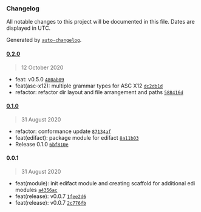 ### Changelog

All notable changes to this project will be documented in this file. Dates are displayed in UTC.

Generated by [`auto-changelog`](https://github.com/CookPete/auto-changelog).

#### [0.2.0](https://github.com/freight-trust/libinterchange/compare/0.1.0...0.2.0)

> 12 October 2020

- feat: v0.5.0 [`480ab09`](https://github.com/freight-trust/libinterchange/commit/480ab09becbdbc810f8ef90895030c17f109bcdb)
- feat(asc-x12): multiple grammar types for ASC X12 [`dc2db1d`](https://github.com/freight-trust/libinterchange/commit/dc2db1dfa21746feb6a17d0db119e60d32a130ec)
- refactor: refactor dir layout and file arrangement and paths [`588416d`](https://github.com/freight-trust/libinterchange/commit/588416dd9fef600299c3e8b80a03faf0dfef765f)

#### [0.1.0](https://github.com/freight-trust/libinterchange/compare/0.0.1...0.1.0)

> 31 August 2020

- refactor: conformance update [`87134af`](https://github.com/freight-trust/libinterchange/commit/87134afc56819dd108a9850ca6f9959c33aabbc6)
- feat(edifact): package module for edifact [`8a11b03`](https://github.com/freight-trust/libinterchange/commit/8a11b0315cf86e2b32158bac05f26a1077ba7137)
- Release 0.1.0 [`6bf810e`](https://github.com/freight-trust/libinterchange/commit/6bf810e6d7bdcc427b0ab5c47f31c25d0bf07d5d)

#### 0.0.1

> 31 August 2020

- feat(module): init edifact module and creating scaffold for additional edi modules [`a4356ac`](https://github.com/freight-trust/libinterchange/commit/a4356acc294d1fa7f52d5b447f345ca316a1c16b)
- feat(release): v0.0.7 [`1fee2d6`](https://github.com/freight-trust/libinterchange/commit/1fee2d6ee536374b213a1c09c849a8d32e67d09f)
- feat(release): v0.0.7 [`2c776fb`](https://github.com/freight-trust/libinterchange/commit/2c776fbcf4deb5a0c0c8ab3778215246a2599bce)
